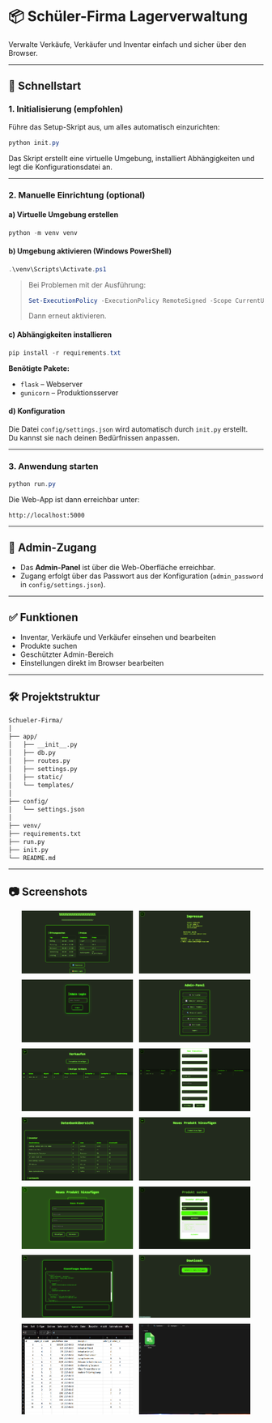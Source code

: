 # 📦 Schüler-Firma Lagerverwaltung

Verwalte Verkäufe, Verkäufer und Inventar einfach und sicher über den Browser.

---

## 🚀 Schnellstart

### 1. Initialisierung (empfohlen)

Führe das Setup-Skript aus, um alles automatisch einzurichten:

```powershell
python init.py
```

Das Skript erstellt eine virtuelle Umgebung, installiert Abhängigkeiten und legt die Konfigurationsdatei an.

---

### 2. Manuelle Einrichtung (optional)

#### a) Virtuelle Umgebung erstellen

```powershell
python -m venv venv
```

#### b) Umgebung aktivieren (Windows PowerShell)

```powershell
.\venv\Scripts\Activate.ps1
```

> Bei Problemen mit der Ausführung:
>
> ```powershell
> Set-ExecutionPolicy -ExecutionPolicy RemoteSigned -Scope CurrentUser
> ```
>
> Dann erneut aktivieren.

#### c) Abhängigkeiten installieren

```powershell
pip install -r requirements.txt
```

**Benötigte Pakete:**

- `flask` – Webserver
- `gunicorn` – Produktionsserver

#### d) Konfiguration

Die Datei `config/settings.json` wird automatisch durch `init.py` erstellt.  
Du kannst sie nach deinen Bedürfnissen anpassen.

---

### 3. Anwendung starten

```powershell
python run.py
```

Die Web-App ist dann erreichbar unter:

```
http://localhost:5000
```

---

## 🔐 Admin-Zugang

- Das **Admin-Panel** ist über die Web-Oberfläche erreichbar.
- Zugang erfolgt über das Passwort aus der Konfiguration (`admin_password` in `config/settings.json`).

---

## ✅ Funktionen

- Inventar, Verkäufe und Verkäufer einsehen und bearbeiten
- Produkte suchen
- Geschützter Admin-Bereich
- Einstellungen direkt im Browser bearbeiten

---

## 🛠️ Projektstruktur

```
Schueler-Firma/
│
├── app/
│   ├── __init__.py
│   ├── db.py
│   ├── routes.py
│   ├── settings.py
│   ├── static/
│   └── templates/
│
├── config/
│   └── settings.json
│
├── venv/
├── requirements.txt
├── run.py
├── init.py
└── README.md
```

---

## 📷 Screenshots

<div style="display: flex; flex-wrap: wrap; gap: 12px; justify-content: center;">

<img src="app/static/screenshots/1.png" alt="Screenshot 1" width="220"/>
<img src="app/static/screenshots/2.png" alt="Screenshot 2" width="220"/>
<img src="app/static/screenshots/3.png" alt="Screenshot 3" width="220"/>
<img src="app/static/screenshots/4.png" alt="Screenshot 4" width="220"/>
<img src="app/static/screenshots/5.png" alt="Screenshot 5" width="220"/>
<img src="app/static/screenshots/6.png" alt="Screenshot 6" width="220"/>
<img src="app/static/screenshots/7.png" alt="Screenshot 7" width="220"/>
<img src="app/static/screenshots/8.png" alt="Screenshot 8" width="220"/>
<img src="app/static/screenshots/9.png" alt="Screenshot 9" width="220"/>
<img src="app/static/screenshots/10.png" alt="Screenshot 10" width="220"/>
<img src="app/static/screenshots/11.png" alt="Screenshot 11" width="220"/>
<img src="app/static/screenshots/12.png" alt="Screenshot 12" width="220"/>
<img src="app/static/screenshots/13.png" alt="Screenshot 13" width="220"/>
<img src="app/static/screenshots/14.png" alt="Screenshot 14" width="220"/>

</div>
